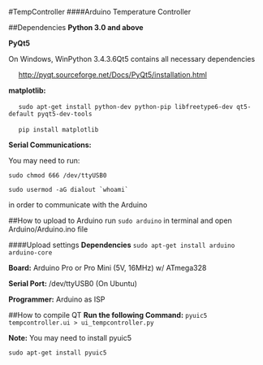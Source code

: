 #TempController
####Arduino Temperature Controller

##Dependencies
**Python 3.0 and above**

**PyQt5**

On Windows, WinPython 3.4.3.6Qt5 contains all necessary dependencies

&nbsp;&nbsp;&nbsp;&nbsp;&nbsp;http://pyqt.sourceforge.net/Docs/PyQt5/installation.html

**matplotlib:**

&nbsp;&nbsp;&nbsp;&nbsp;&nbsp;`sudo apt-get install python-dev python-pip libfreetype6-dev qt5-default pyqt5-dev-tools`

&nbsp;&nbsp;&nbsp;&nbsp;&nbsp;`pip install matplotlib`

**Serial Communications:**

You may need to run:

`sudo chmod 666 /dev/ttyUSB0`

``sudo usermod -aG dialout `whoami` ``

in order to communicate with the Arduino

##How to upload to Arduino
run `sudo arduino` in terminal and open Arduino/Arduino.ino file

####Upload settings
**Dependencies**
`sudo apt-get install arduino arduino-core`

**Board:** Arduino Pro or Pro Mini (5V, 16MHz) w/ ATmega328

**Serial Port:** /dev/ttyUSB0 (On Ubuntu)

**Programmer:** Arduino as ISP

##How to compile QT
**Run the following Command:** 
`pyuic5 tempcontroller.ui > ui_tempcontroller.py`

**Note:** You may need to install pyuic5

`sudo apt-get install pyuic5`

